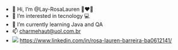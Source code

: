 - 👋 Hi, I’m @Lay-RosaLauren 💋❤️🌹
- 👀 I’m interested in tecnology 💻
- 🌱 I’m currently learning Java and QA
- 📫 charmehaut@uol.com.br
- <img src="https://img.icons8.com/ios-glyphs/30/4a90e2/linkedin.png"/> https://www.linkedin.com/in/rosa-lauren-barreira-ba0612141/

<!---
Lay-RosaLauren 🇧🇷 is a ✨ special ✨ repository because its `README.md` (this file) appears on your GitHub profile.
You can click the Preview link to take a look at your changes.
--->

